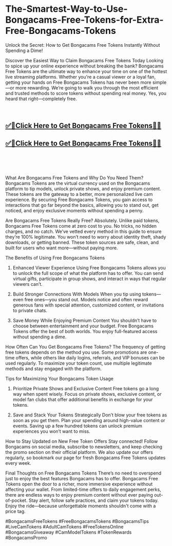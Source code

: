 # The-Smartest-Way-to-Use-Bongacams-Free-Tokens-for-Extra-Free-Bongacams-Tokens

Unlock the Secret: How to Get Bongacams Free Tokens Instantly Without Spending a Dime!

Discover the Easiest Way to Claim Bongacams Free Tokens Today
Looking to spice up your online experience without breaking the bank? Bongacams Free Tokens are the ultimate way to enhance your time on one of the hottest live streaming platforms. Whether you're a casual viewer or a loyal fan, getting your hands on Free Bongacams Tokens has never been more simple—or more rewarding. We’re going to walk you through the most efficient and trusted methods to score tokens without spending real money. Yes, you heard that right—completely free.
<br><br><br>
<b><h2><a href="https://www.usgrabber.com/bongacams-offer-at/">✅🎯Click Here to Get Bongacams Free Tokens🎯✅</a>

</h2></b>

<b><h2><a href="https://www.usgrabber.com/bongacams-offer-at/">✅🎯Click Here to Get Bongacams Free Tokens🎯✅</a>

</h2></b> <br><br><br>

What Are Bongacams Free Tokens and Why Do You Need Them?
Bongacams Tokens are the virtual currency used on the Bongacams platform to tip models, unlock private shows, and enjoy premium content. These tokens are the gateway to a better, more personalized live cam experience. By securing Free Bongacams Tokens, you gain access to interactions that go far beyond the basics, allowing you to stand out, get noticed, and enjoy exclusive moments without spending a penny.

Are Bongacams Free Tokens Really Free?
Absolutely. Unlike paid tokens, Bongacams Free Tokens come at zero cost to you. No tricks, no hidden charges, and no catch. We’ve vetted every method in this guide to ensure they’re 100% legitimate. You won’t need to worry about identity theft, shady downloads, or getting banned. These token sources are safe, clean, and built for users who want more—without paying more.

The Benefits of Using Free Bongacams Tokens
1. Enhanced Viewer Experience
Using Free Bongacams Tokens allows you to unlock the full scope of what the platform has to offer. You can send virtual gifts, participate in group shows, and interact in ways that regular viewers can’t.

2. Build Stronger Connections With Models
When you tip using tokens—even free ones—you stand out. Models notice and often reward generous fans with special attention, customized content, or invitations to private chats.

3. Save Money While Enjoying Premium Content
You shouldn’t have to choose between entertainment and your budget. Free Bongacams Tokens offer the best of both worlds. You enjoy full-featured access without spending a dime.

How Often Can You Get Bongacams Free Tokens?
The frequency of getting free tokens depends on the method you use. Some promotions are one-time offers, while others like daily logins, referrals, and VIP bonuses can be used regularly. To maximize your token count, use multiple legitimate methods and stay engaged with the platform.

Tips for Maximizing Your Bongacams Token Usage
1. Prioritize Private Shows and Exclusive Content
Free tokens go a long way when spent wisely. Focus on private shows, exclusive content, or model fan clubs that offer additional benefits in exchange for your tokens.

2. Save and Stack Your Tokens Strategically
Don’t blow your free tokens as soon as you get them. Plan your spending around high-value content or events. Saving up a few hundred tokens can unlock premium experiences you won’t want to miss.

How to Stay Updated on New Free Token Offers
Stay connected! Follow Bongacams on social media, subscribe to newsletters, and keep checking the promo section on their official platform. We also update our offers regularly, so bookmark our page for fresh Bongacams Free Tokens updates every week.

Final Thoughts on Free Bongacams Tokens
There’s no need to overspend just to enjoy the best features Bongacams has to offer. Bongacams Free Tokens open the door to a richer, more immersive experience without affecting your wallet. From limited-time offers to daily engagement perks, there are endless ways to enjoy premium content without ever paying out-of-pocket. Stay alert, follow safe practices, and claim your tokens today. Enjoy the ride—because unforgettable moments shouldn't come with a price tag.

#BongacamsFreeTokens #FreeBongacamsTokens #BongacamsTips #LiveCamTokens #AdultCamTokens #FreeTokensOnline #BongacamsGiveaway #CamModelTokens #TokenRewards #BongacamsPromo

